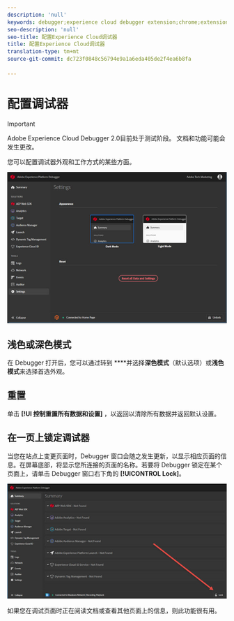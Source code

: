 ```yaml
---
description: 'null'
keywords: debugger;experience cloud debugger extension;chrome;extension;configure
seo-description: 'null'
seo-title: 配置Experience Cloud调试器
title: 配置Experience Cloud调试器
translation-type: tm+mt
source-git-commit: dc723f0848c56794e9a1a6eda405de2f4ea6b8fa

---
```



# 配置调试器

> [!IMPORTANT]
>
> Adobe Experience Cloud Debugger 2.0目前处于测试阶段。 文档和功能可能会发生更改。

您可以配置调试器外观和工作方式的某些方面。

![](assets/settings.jpg)

## 浅色或深色模式

在 Debugger 打开后，您可以通过转到 ****并选择&#x200B;**深色模式**（默认选项）或&#x200B;**浅色模式**来选择首选外观。

## 重置

单击 **[!UI 控制重置所有数据和设置]** ，以返回以清除所有数据并返回默认设置。

## 在一页上锁定调试器

当您在站点上变更页面时，Debugger 窗口会随之发生更新，以显示相应页面的信息。在屏幕底部，将显示您所连接的页面的名称。若要将 Debugger 锁定在某个页面上，请单击 Debugger 窗口右下角的 **[!UICONTROL Lock]**。

![](assets/lock.jpg)

如果您在调试页面时正在阅读文档或查看其他页面上的信息，则此功能很有用。
